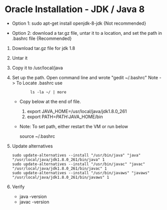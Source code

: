 # Oracle Installation - JDK / Java 8 

- Option 1: sudo apt-get install openjdk-8-jdk {Not recommended}
  
- Option 2: download a tar.gz file, untar it to a location,
	and set the path in .bashrc file {Recommended}

1. Download tar.gz file for jdk 1.8
2. Untar it 
3. Copy it to /usr/local/java
4. Set up the path. Open command line and wrote "gedit ~/.bashrc"
      Note  -> To Locate .bashrc use  
               
			   ls -la ~/ | more


   - Copy below at the end of file.
   
		1. export JAVA_HOME=/usr/local/java/jdk1.8.0_261
		2. export PATH=$PATH:$JAVA_HOME/bin

   - Note: To set path, either restart the VM or run below

        source ~/.bashrc

5. Update alternatives

	```
	sudo update-alternatives --install "/usr/bin/java" "java" "/usr/local/java/jdk1.8.0_261/bin/java" 1
	sudo update-alternatives --install "/usr/bin/javac" "javac" "/usr/local/java/jdk1.8.0_261/bin/javac" 1
    sudo update-alternatives --install "/usr/bin/javaws" "javaws" "/usr/local/java/jdk1.8.0_261/bin/javaws" 1
    ```
	
6. Verify 

    - java -version
    - javac -version 	
	


 

   
	